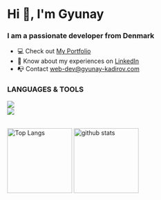 <h1 align="left">Hi 👋, I'm Gyunay</h1>
<h3 align="left" ">I am a passionate developer from Denmark</h3>

<ul>
  <li>💻 Check out <a href="https://gyunay-kadirov.com/">My Portfolio</a></li>
  <li>📄 Know about my experiences on <a href="https://www.linkedin.com/in/gyunayK" target="blank">LinkedIn</a></li>
  <li>📭 Contact <a href="mailto:web-dev@gyunay-kadirov.com">web-dev@gyunay-kadirov.com</a></li>
</ul>

<!--- Skills --->
<h3 align="left">LANGUAGES & TOOLS</h3>
  <a href="https://skillicons.dev">
  <img src="https://skillicons.dev/icons?i=react,redux,ts,js,nextjs,nodejs,express,mongodb,docker" />
    <br/>
  <img src="https://skillicons.dev/icons?i=materialui,styledcomponents,tailwind,sass,bootstrap,html,css,vercel,git" />
 </a>
<br>
<br>
<!--- Status & lamguage --->
<p align="left">
  <img alt="Top Langs" height="150px" src="https://github-readme-stats.vercel.app/api?username=gyunayK&show_icons=true&theme=radical" />
  <img alt="github stats" height="150px" src="https://github-readme-stats.vercel.app/api/top-langs/?username=gyunayK&layout=compact&theme=omni" />
</p>

